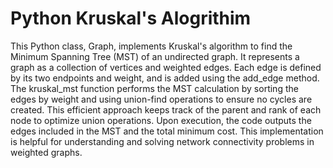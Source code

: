 # Python Kruskal's Alogrithim

This Python class, Graph, implements Kruskal's algorithm to find the Minimum Spanning Tree (MST) of an undirected graph. It represents a graph as a collection of vertices and weighted edges. Each edge is defined by its two endpoints and weight, and is added using the add_edge method. The kruskal_mst function performs the MST calculation by sorting the edges by weight and using union-find operations to ensure no cycles are created. This efficient approach keeps track of the parent and rank of each node to optimize union operations. Upon execution, the code outputs the edges included in the MST and the total minimum cost. This implementation is helpful for understanding and solving network connectivity problems in weighted graphs.
